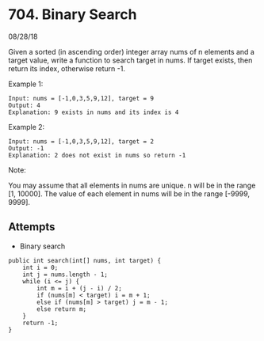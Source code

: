 # 704. Binary Search
08/28/18

Given a sorted (in ascending order) integer array nums of n elements and a target value, write a function to search target in nums. If target exists, then return its index, otherwise return -1.


Example 1:
```
Input: nums = [-1,0,3,5,9,12], target = 9
Output: 4
Explanation: 9 exists in nums and its index is 4
```
Example 2:
```
Input: nums = [-1,0,3,5,9,12], target = 2
Output: -1
Explanation: 2 does not exist in nums so return -1
```

Note:

You may assume that all elements in nums are unique.
n will be in the range [1, 10000].
The value of each element in nums will be in the range [-9999, 9999].

## Attempts
* Binary search
```
public int search(int[] nums, int target) {
    int i = 0;
    int j = nums.length - 1;
    while (i <= j) {
        int m = i + (j - i) / 2;
        if (nums[m] < target) i = m + 1;
        else if (nums[m] > target) j = m - 1;
        else return m;
    }
    return -1;
}
```
